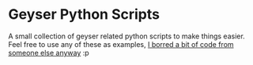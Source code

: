 # Geyser Python Scripts

A small collection of geyser related python scripts to make things easier. Feel free to use any of these as examples, [I borred a bit of code from someone else anyway](https://github.com/JdavisBro/JdavisBot/blob/942ee5e9eaed0ac8a704141f82c216a4faa8c059/cogs/minecraftServer/minecraftServer.py#L57) :p
